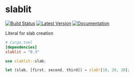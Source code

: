 # slablit

[![Build Status](https://travis-ci.com/myelin-ai/slablit.svg?branch=master)](https://travis-ci.com/myelin-ai/slablit)
[![Latest Version](https://img.shields.io/crates/v/slablit.svg)](https://crates.io/crates/slablit)
[![Documentation](https://docs.rs/slablit/badge.svg)](https://docs.rs/slablit)

Literal for slab creation

```toml
# Cargo.toml
[dependencies]
slablit = "0.3"
```

```rust
use slablit::slab;

let (slab, [first, second, third]) = slab![10, 20, 30];
```
